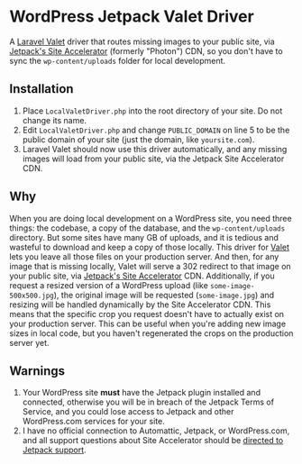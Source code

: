 # WordPress Jetpack Valet Driver
A [Laravel Valet][valet] driver that routes missing images to your public site, via [Jetpack's Site Accelerator][site-accelerator] (formerly "Photon") CDN, so you don't have to sync the `wp-content/uploads` folder for local development.

## Installation
1. Place `LocalValetDriver.php` into the root directory of your site. Do not change its name.
2. Edit `LocalValetDriver.php` and change `PUBLIC_DOMAIN` on line 5 to be the public domain of your site (just the domain, like `yoursite.com`).
3. Laravel Valet should now use this driver automatically, and any missing images will load from your public site, via the Jetpack Site Accelerator CDN.

## Why
When you are doing local development on a WordPress site, you need three things: the codebase, a copy of the database, and the `wp-content/uploads` directory. But some sites have many GB of uploads, and it is tedious and wasteful to download and keep a copy of those locally. This driver for [Valet][valet] lets you leave all those files on your production server. And then, for any image that is missing locally, Valet will serve a 302 redirect to that image on your public site, via [Jetpack's Site Accelerator][site-accelerator] CDN. Additionally, if you request a resized version of a WordPress upload (like `some-image-500x500.jpg`), the original image will be requested (`some-image.jpg`) and resizing will be handled dynamically by the Site Accelerator CDN. This means that the specific crop you request doesn't have to actually exist on your production server. This can be useful when you're adding new image sizes in local code, but you haven't regenerated the crops on the production server yet.

## Warnings
1. Your WordPress site **must** have the Jetpack plugin installed and connected, otherwise you will be in breach of the Jetpack Terms of Service, and you could lose access to Jetpack and other WordPress.com services for your site.
2. I have no official connection to Automattic, Jetpack, or WordPress.com, and all support questions about Site Accelerator should be [directed to Jetpack support][site-accelerator].

[valet]: https://laravel.com/docs/valet
[site-accelerator]: https://jetpack.com/support/site-accelerator/
